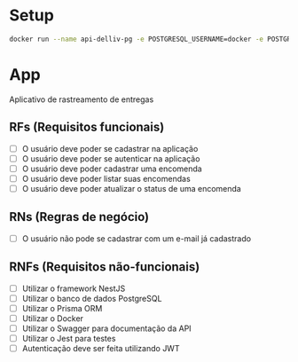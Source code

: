 # Setup

```sh
docker run --name api-delliv-pg -e POSTGRESQL_USERNAME=docker -e POSTGRESQL_PASSWORD=docker -e POSTGRESQL_DATABASE=api-delliv -p 5432:5432 bitnami/postgresql
```

# App

Aplicativo de rastreamento de entregas

## RFs (Requisitos funcionais)

- [ ] O usuário deve poder se cadastrar na aplicação
- [ ] O usuário deve poder se autenticar na aplicação
- [ ] O usuário deve poder cadastrar uma encomenda
- [ ] O usuário deve poder listar suas encomendas
- [ ] O usuário deve poder atualizar o status de uma encomenda

## RNs (Regras de negócio)

- [ ] O usuário não pode se cadastrar com um e-mail já cadastrado

## RNFs (Requisitos não-funcionais)

- [ ] Utilizar o framework NestJS
- [ ] Utilizar o banco de dados PostgreSQL
- [ ] Utilizar o Prisma ORM
- [ ] Utilizar o Docker
- [ ] Utilizar o Swagger para documentação da API
- [ ] Utilizar o Jest para testes
- [ ] Autenticação deve ser feita utilizando JWT